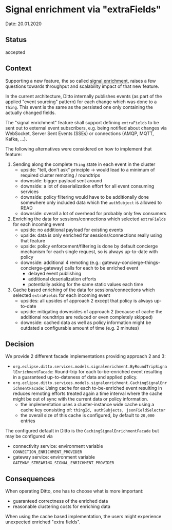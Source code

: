 # Signal enrichment via "extraFields"

Date: 20.01.2020

## Status

accepted

## Context

Supporting a new feature, the so called [signal enrichment](https://github.com/eclipse/ditto/issues/561), raises a few
questions towards throughput and scalability impact of that new feature.

In the current architecture, Ditto internally publishes events (as part of the applied "event sourcing" pattern) for 
each change which was done to a `Thing`. This event is the same as the persisted one only containing the actually 
changed fields. 

The "signal enrichment" feature shall support defining `extraFields` to be sent out to external event subscribers, e.g.
being notified about changes via WebSocket, Server Sent Events (SSEs) or connections (AMQP, MQTT, Kafka, ...).

The following alternatives were considered on how to implement that feature:

1. Sending along the complete `Thing` state in each event in the cluster
    * upside: "tell, don't ask" principle -> would lead to a minimum of required cluster remoting / roundtrips
    * downside: bigger payload sent around
    * downside: a lot of deserialization effort for all event consuming services
    * downside: policy filtering would have to be additionally done somewhere only included data which the `authSubject` is allowed to READ
    * downside: overall a lot of overhead for probably only few consumers
2. Enriching the data for sessions/connections which selected `extraFields` for each incoming event
    * upside: no additional payload for existing events
    * upside: data is only enriched for sessions/connections really using that feature
    * upside: policy enforcement/filtering is done by default concierge mechanism for each single request, so is always up-to-date with policy
    * downside: additional 4 remoting (e.g.: gateway-concierge-things-concierge-gateway) calls for each to be enriched event
         * delayed event publishing
         * additional deserialization efforts 
         * potentially asking for the same static values each time
3. Cache based enriching of the data for sessions/connections which selected `extraFields` for each incoming event
    * upsides: all upsides of approach 2 except that policy is always up-to-date
    * upside: mitigating downsides of approach 2 (because of cache the additional roundtrips are reduced or even completely skipped)
    * downside: cached data as well as policy information might be outdated a configurable amount of time (e.g. 2 minutes)
    
    
## Decision

We provide 2 different facade implementations providing approach 2 and 3:
* `org.eclipse.ditto.services.models.signalenrichment.ByRoundTripSignalEnrichmentFacade`: 
    Round-trip for each to-be-enriched event resulting in a guaranteed up-to-dateness of data and applied policy.
* `org.eclipse.ditto.services.models.signalenrichment.CachingSignalEnrichmentFacade`: 
    Using cache for each to-be-enriched event resulting in reduces remoting efforts treated again a time interval where the cache might be out of sync with the current data or policy information.
    * the implementation uses a cluster-instance wide cache using a cache key consisting of: `thingId, authSubjects, jsonFieldSelector`
    * the overall size of this cache is configured, by default to `20,000` entries

The configured default in Ditto is the `CachingSignalEnrichmentFacade` but may be configured via
* connectivity service: environment variable `CONNECTION_ENRICHMENT_PROVIDER`
* gateway service: environment variable `GATEWAY_STREAMING_SIGNAL_ENRICHMENT_PROVIDER`

## Consequences

When operating Ditto, one has to choose what is more important:
* guaranteed correctness of the enriched data
* reasonable clustering costs for enriching data

When using the cache based implementation, the users might experience unexpected enriched "extra fields".

